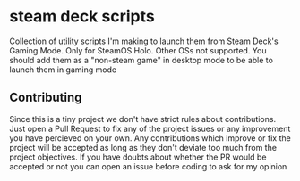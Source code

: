 # steam deck scripts
 Collection of utility scripts I'm making to launch them from Steam Deck's Gaming Mode. Only for SteamOS Holo. Other OSs not supported. You should add them as a "non-steam game" in desktop mode to be able to launch them in gaming mode

## Contributing
Since this is a tiny project we don't have strict rules about contributions. Just open a Pull Request to fix any of the project issues or any improvement you have percieved on your own. Any contributions which improve or fix the project will be accepted as long as they don't deviate too much from the project objectives. If you have doubts about whether the PR would be accepted or not you can open an issue before coding to ask for my opinion

